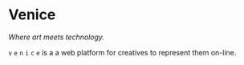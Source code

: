 # Venice

*Where art meets technology.*

`v` `e` `n` `i` `c` `e` is a a web platform for creatives to represent them on-line.
